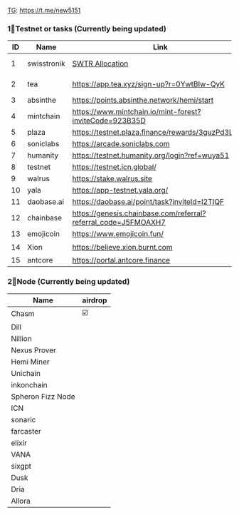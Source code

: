 [TG](https://t.me/new5151): https://t.me/new5151

### 1⃣Testnet or tasks (Currently being updated)
| ID | Name | Link | code | frequency |airdrop |
| --- | --- | --- | --- | --- | --- |
| 1 | swisstronik | [SWTR Allocation ](https://docs.google.com/spreadsheets/d/1qz0cIvFhXFs8CmZ-PaiGnH0TwNQ-mM988nFQeoUNoMs/edit?utm_team=mkltd&utm_channel=0&utm_creative=0&utm_lang=en&utm_date=45615&gid=0#gid=0)|   | Check  | TGE: Q1 25  |
| 2 | tea         | https://app.tea.xyz/sign-up?r=0YwtBIw-QyK | 0YwtBIw-QyK |  |   |
| 3 | absinthe    | https://points.absinthe.network/hemi/start | b64c5fe5 | daily |   |
| 4 | mintchain   | https://www.mintchain.io/mint-forest?inviteCode=923B35D | 923B35D | daily |   |
| 5 | plaza       | https://testnet.plaza.finance/rewards/3guzPd3LGlJP |   | daily |   |
| 6 | soniclabs   | https://arcade.soniclabs.com | bfphcs | daily |   |
| 7 | humanity    | https://testnet.humanity.org/login?ref=wuya51 | wuya51 | daily |   |
| 8 | testnet     | https://testnet.icn.global/  |  | daily |   |
| 9 | walrus      | https://stake.walrus.site |   | daily |   |
| 10| yala        | https://app-testnet.yala.org/ |  | daily |   |
| 11| daobase.ai  | https://daobase.ai/point/task?inviteId=I2TIQF | I2TIQF | daily |   |
| 12 | chainbase  | https://genesis.chainbase.com/referral?referral_code=J5FMOAXH7 | J5FMOAXH7 | weekly |   |
| 13 | emojicoin  | https://www.emojicoin.fun/  | | END |   |
| 14 | Xion       | https://believe.xion.burnt.com  | | Check | ☑️ |
| 15 | antcore    | https://portal.antcore.finance  | |   |   |



###  2⃣Node (Currently being updated)
| Name | airdrop |
| --- | --- |
| Chasm  | ☑️ |
| Dill| | | 
| Nillion| | 
| Nexus Prover| | 
| Hemi Miner | | 
|  Unichain  | | 
| inkonchain  | | 
| Spheron Fizz Node |  | 
|  ICN |  | 
| sonaric |  | 
| farcaster |  | 
| elixir |  | 
| VANA |  | 
| sixgpt |  | 
| Dusk |  | 
| Dria |  | 
| Allora |  | 

